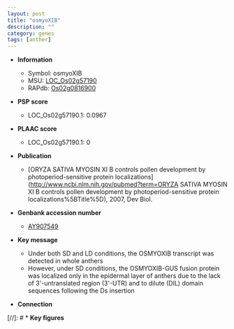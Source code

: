 ```yaml
---
layout: post
title: "osmyoXIB"
description: ""
category: genes
tags: [anther]
---
```


* **Information**  
    + Symbol: osmyoXIB  
    + MSU: [LOC_Os02g57190](http://rice.plantbiology.msu.edu/cgi-bin/ORF_infopage.cgi?orf=LOC_Os02g57190)  
    + RAPdb: [Os02g0816900](http://rapdb.dna.affrc.go.jp/viewer/gbrowse_details/irgsp1?name=Os02g0816900)  

* **PSP score**  
    + LOC_Os02g57190.1: 0.0967 

* **PLAAC score**  
    + LOC_Os02g57190.1: 0 

* **Publication**  
    + [ORYZA SATIVA MYOSIN XI B controls pollen development by photoperiod-sensitive protein localizations](http://www.ncbi.nlm.nih.gov/pubmed?term=ORYZA SATIVA MYOSIN XI B controls pollen development by photoperiod-sensitive protein localizations%5BTitle%5D), 2007, Dev Biol.

* **Genbank accession number**  
    + [AY907549](http://www.ncbi.nlm.nih.gov/nuccore/AY907549)

* **Key message**  
    + Under both SD and LD conditions, the OSMYOXIB transcript was detected in whole anthers
    + However, under SD conditions, the OSMYOXIB-GUS fusion protein was localized only in the epidermal layer of anthers due to the lack of 3'-untranslated region (3'-UTR) and to dilute (DIL) domain sequences following the Ds insertion

* **Connection**  

[//]: # * **Key figures**  


